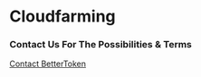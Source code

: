 # Cloudfarming


### Contact Us For The Possibilities & Terms

[Contact BetterToken](mailto:info@bettertoken.com)